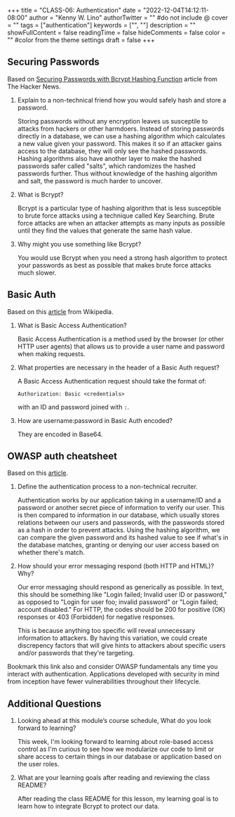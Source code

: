 +++
title = "CLASS-06: Authentication"
date = "2022-12-04T14:12:11-08:00"
author = "Kenny W. Lino"
authorTwitter = "" #do not include @
cover = ""
tags = ["authentication"]
keywords = ["", ""]
description = ""
showFullContent = false
readingTime = false
hideComments = false
color = "" #color from the theme settings
draft = false
+++

## Securing Passwords

Based on [Securing Passwords with Bcrypt Hashing Function](https://thehackernews.com/2014/04/securing-passwords-with-bcrypt-hashing.html) article from The Hacker News.

1. Explain to a non-technical friend how you would safely hash and store a password.

    Storing passwords without any encryption leaves us susceptile to attacks from hackers or other harmdoers. Instead of storing passwords directly in a database, we can use a hashing algorithm which calculates a new value given your password. This makes it so if an attacker gains access to the database, they will only see the hashed passwords. Hashing algorithms also have another layer to make the hashed passwords safer called "salts", which randomizes the hashed passwords further. Thus without knowledge of the hashing algorithm and salt, the password is much harder to uncover.

2. What is Bcrypt?

    Bcrypt is a particular type of hashing algorithm that is less susceptible to brute force attacks using a technique called Key Searching. Brute force attacks are when an attacker attempts as many inputs as possible until they find the values that generate the same hash value.

3. Why might you use something like Bcrypt?

    You would use Bcrypt when you need a strong hash algorithm to protect your passwords as best as possible that makes brute force attacks much slower.

## Basic Auth

Based on this [article](https://en.wikipedia.org/wiki/Basic_access_authentication) from Wikipedia.

1. What is Basic Access Authentication?

    Basic Access Authentication is a method used by the browser (or other HTTP user agents) that allows us to provide a user name and password when making requests.

2. What properties are necessary in the header of a Basic Auth request?

    A Basic Access Authentication request should take the format of:

    `Authorization: Basic <credentials>`

    with an ID and password joined with `:`.

3. How are username:password in Basic Auth encoded?

    They are encoded in Base64.

## OWASP auth cheatsheet

Based on this [article](https://cheatsheetseries.owasp.org/cheatsheets/Authentication_Cheat_Sheet.html).

1. Define the authentication process to a non-technical recruiter.

    Authentication works by our application taking in a username/ID and a password or another secret piece of information to verify our user. This is then compared to information in our database, which usually stores relations between our users and passwords, with the passwords stored as a hash in order to prevent attacks. Using the hashing algorithm, we can compare the given password and its hashed value to see if what's in the database matches, granting or denying our user access based on whether there's match.

2. How should your error messaging respond (both HTTP and HTML)? Why?

    Our error messaging should respond as generically as possible. In text, this should be something like "Login failed; Invalid user ID or password," as opposed to "Login for user foo; invalid password" or "Login failed; account disabled." For HTTP, the codes should be 200 for positive (OK) responses or 403 (Forbidden) for negative responses.

    This is because anything too specific will reveal unnecessary information to attackers. By having this variation, we could create discrepency factors that will give hints to attackers about specific users and/or passwords that they're targeting.

Bookmark this link also and consider OWASP fundamentals any time you interact with authentication. Applications developed with security in mind from inception have fewer vulnerabilities throughout their lifecycle.

## Additional Questions

1. Looking ahead at this module’s course schedule, What do you look forward to learning?

    This week, I'm looking forward to learning about role-based access control as I'm curious to see how we modularize our code to limit or share access to certain things in our database or application based on the user roles.

2. What are your learning goals after reading and reviewing the class README?

    After reading the class README for this lesson, my learning goal is to learn how to integrate Bcrypt to protect our data.
